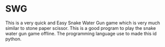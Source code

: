 # SWG
This is a very quick and Easy Snake Water Gun game which is very much similar to stone paper scissor. This is a good program to play the snake water gun game offline. The programming language use to made this id python.
